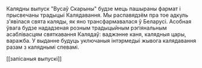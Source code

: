 Калядны выпуск "Вусаў Скарыны" будзе мець пашыраны фармат і прысвечаны традыцыі Калядавання.
Мы распавядзём пра тое адкуль з'явілася свята каляды, як яно трансфармавалася ў Беларусі. Асобная ўвага будзе нададзеная розным традыцыйным рэгіянальным асаблівасцям святкавання Калядаў: ваджэнне каня, калядныя цары, варажба.
У выданне будуць уключаныя інтэрмедыі жывога калядавання разам з каляднымі спевамі.

[[запісаныя выпускі]]

